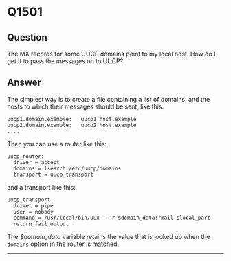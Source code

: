 Q1501
=====

Question
--------

The MX records for some UUCP domains point to my local host. How do I
get it to pass the messages on to UUCP?

Answer
------

The simplest way is to create a file containing a list of domains, and
the hosts to which their messages should be sent, like this:

    uucp1.domain.example:   uucp1.host.example
    uucp2.domain.example:   uucp2.host.example
    ....

Then you can use a router like this:

    uucp_router:
      driver = accept
      domains = lsearch;/etc/uucp/domains
      transport = uucp_transport

and a transport like this:

    uucp_transport:
      driver = pipe
      user = nobody
      command = /usr/local/bin/uux - -r $domain_data!rmail $local_part
      return_fail_output

The *\$domain\_data* variable retains the value that is looked up when
the `domains` option in the router is matched.

* * * * *
